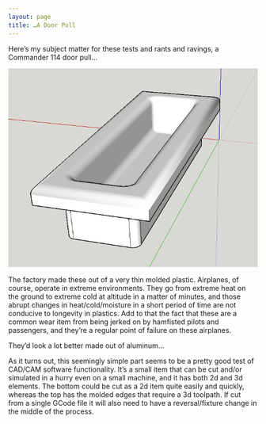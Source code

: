 ```yaml
---
layout: page
title: …A Door Pull
---
```


Here’s my subject matter for these tests and rants and ravings, a Commander 114 door pull…


![Door Pull](public/doorpull.png)



The factory made these out of a very thin molded plastic.  Airplanes, of course, operate in extreme environments.  They go from extreme heat on the ground to extreme cold at altitude in a matter of minutes, and those abrupt changes in heat/cold/moisture in a short period of time are not conducive to longevity in plastics.  Add to that the fact that these are a common wear item from being jerked on by hamfisted pilots and passengers, and they’re a regular point of failure on these airplanes.

<p class="message">
They’d look a lot better made out of aluminum…
</p>

As it turns out, this seemingly simple part seems to be a pretty good test of CAD/CAM software functionality.  It’s a small item that can be cut and/or simulated in a hurry even on a small machine, and  it has both 2d and 3d elements.  The bottom could be cut as a 2d item quite easily and quickly, whereas the top has the molded edges that require a 3d toolpath.  If cut from a single GCode file it will also need to have a reversal/fixture change in the middle of the process.  

